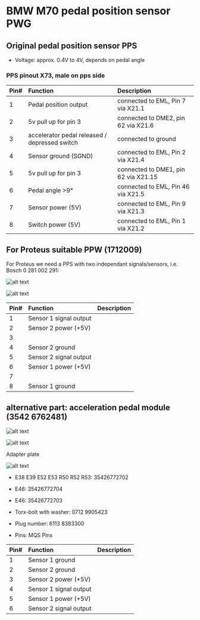 # BMW M70 pedal position sensor PWG #

## Original pedal position sensor PPS ##

- Voltage: approx. 0.4V to 4V, depends on pedal angle

### PPS pinout X73, male on pps side ###

|Pin#|Function|Description|
|:---|:----------|:-------|
|1|Pedal position output|connected to EML, Pin 7 via X21.1|
|2|5v pull up for pin 3|connected to DME2, pin 62 via X21.6|
|3|accelerator pedal released / depressed switch|connected to ground|
|4|Sensor ground (SGND)|connected to EML, Pin 2 via X21.4|
|5|5v pull up for pin 3|connected to DME1, pin 62 via X21.15|
|6|Pedal angle >9°|connected to EML, Pin 46 via X21.5|
|7|Sensor power (5V)|connected to EML, Pin 9 via X21.3|
|8|Switch power (5V)|connected to EML, Pin 1 via X21.2|

## For Proteus suitable PPW (1712009) ##

For Proteus we need a PPS with two independant signals/sensors, i.e. Bosch 0 281 002 291:

![alt text](./pictures/pps1.jpg "Pedal position sensor")

![alt text](./pictures/pps2.jpg "Pedal position sensor")

|Pin#|Function|Description|
|:---|:----------|:-------|
|1|Sensor 1 signal output||
|2|Sensor 2 power (+5V)||
|3|||
|4|Sensor 2 ground||
|5|Sensor 2 signal output||
|6|Sensor 1 power (+5V)||
|7|||
|8|Sensor 1 ground||

## alternative part: acceleration pedal module (3542 6762481) ##

![alt text](./pictures/apm1.jpg "Acceleration pedal module")

![alt text](./pictures/apm2.jpg "Acceleration pedal module")

Adapter plate

![alt text](./pictures/apm_adapter.jpg "Adapter plate, acceleration pedal module")

- E38 E39 E52 E53 R50 R52 R53: 35426772702
- E46: 35426772704
- E46: 35426772703

- Torx-bolt with washer: 0712 9905423
- Plug number: 6113 8383300
- Pins: MQS Pins

|Pin#|Function|Description|
|:---|:----------|:-------|
|1|Sensor 1 ground||
|2|Sensor 2 ground||
|3|Sensor 2 power (+5V)||
|4|Sensor 1 signal output||
|5|Sensor 1 power (+5V)||
|6|Sensor 2 signal output||
